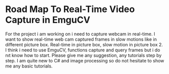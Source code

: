 
# Road Map To Real-Time Video Capture in EmguCV

For the project i am working on i need to capture webcam in real-time. I want to show real-time web cam captured frames in slow motions like in different picture box. Real-time in picture box, slow motion in picture box 2. I think i need to use EmguCV, functions capture and query frames but i do nıt know how to start.
Please give me any suggestion, any tutorials step by step. I am quite new to C# and image processing so do not hesitate to show me any basic tutorials.

        